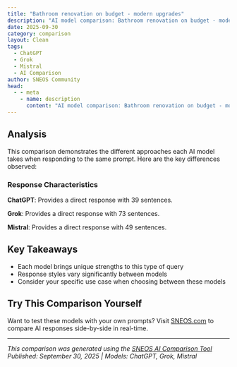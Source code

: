 ```yaml
---
title: "Bathroom renovation on budget - modern upgrades"
description: "AI model comparison: Bathroom renovation on budget - modern upgrades..."
date: 2025-09-30
category: comparison
layout: Clean
tags:
  - ChatGPT
  - Grok
  - Mistral
  - AI Comparison
author: SNEOS Community
head:
  - - meta
    - name: description
      content: "AI model comparison: Bathroom renovation on budget - modern upgrades..."
---
```


<ChatComparison
  title="Bathroom renovation on budget - modern upgrades"
  prompt="Bathroom renovation on budget - modern upgrades"
  :responses='{
    "ChatGPT": "Renovating your bathroom on a budget while achieving modern upgrades is definitely possible with some smart planning and DIY efforts. Here are some tips and ideas to help you get a stylish, updated bathroom without breaking the bank:\n\n### 1. Plan and Prioritize\n- List the changes you want vs. need.\n- Focus on key upgrades that make the most visual impact (e.g., fixtures, tiles, lighting).\n\n### 2. Paint for a Fresh Look\n- A fresh coat of paint on walls or cabinets can modernize the space instantly.\n- Choose modern, neutral, or trendy colors like soft gray, navy, or muted greens.\n\n### 3. Upgrade Fixtures\n- Replace outdated faucets, showerheads, and cabinet handles.\n- Choose sleek, modern designs in matte black, brushed nickel, or chrome.\n- This can often be done yourself to save on labor.\n\n### 4. Refresh Vanities and Cabinets\n- Instead of replacing, paint or refinish existing cabinetry.\n- Add new hardware for a modern touch.\n- Consider open shelving or floating vanities for contemporary style and an illusion of space.\n\n### 5. Add or Change Lighting\n- Good lighting modernizes any bathroom.\n- Install LED vanity lighting or sleek wall sconces.\n- Consider adding dimmable lighting for ambiance.\n\n### 6. Update Mirror\n- Swap out old mirrors for frameless or minimalist framed designs.\n- Or create a DIY frame around an existing mirror.\n\n### 7. Tile on a Budget\n- Use peel-and-stick tiles for a backsplash or accent wall\u2014they\u2019re affordable and easy to install.\n- Consider large format tiles to reduce grout lines and create a streamlined look.\n- Replace grout or repaint existing tiles to freshen them up.\n\n### 8. Accessories and Textiles\n- Modernize towels, shower curtains, and bath mats with stylish, cohesive colors.\n- Add plants or artwork for a fresh vibe.\n\n### 9. Flooring Options\n- Use vinyl plank flooring that mimics wood or stone\u2014durable, waterproof, and inexpensive.\n- Peel-and-stick floor tiles are also an option for a quick update.\n\n### 10. DIY Where Possible\n- Saves on labor costs.\n- Plenty of online tutorials for painting, tiling, and fixture installation.\n\n---\n\n### Sample Budget-Friendly Modern Upgrade Ideas:\n- Paint walls and vanity: $50-$100\n- New faucet and showerhead: $100-$150\n- New mirror: $50-$100\n- Peel-and-stick backsplash tile: $50-$75\n- LED vanity lighting: $40-$70\n\n---\n\nIf you want, I can provide specific product recommendations or step-by-step guides for any of these upgrades!",
    "Grok": "Renovating a bathroom on a budget while achieving a modern look is entirely possible with careful planning, strategic choices, and a bit of DIY effort. Below are practical tips and ideas for modern upgrades that won\u0027t break the bank:\n\n---\n\n### 1. Set a Budget and Prioritize\n- **Determine your total budget**: Decide how much you can spend and allocate funds to key areas (e.g., fixtures, tiles, or paint).\n- **Prioritize upgrades**: Focus on high-impact changes like paint, lighting, or a new vanity rather than overhauling everything.\n\n**Tip**: Spend on items that are hard to change later (like tiles or plumbing fixtures) and save on decor or accessories.\n\n---\n\n### 2. Refresh with Paint\n- **Cost**: $30\u2013$50 for a gallon of paint.\n- **Why it works**: A fresh coat of paint can instantly modernize a bathroom. Opt for trendy, neutral colors like soft gray, white, or muted sage green for a clean, modern vibe.\n- **Bonus**: Use moisture-resistant paint designed for bathrooms to prevent mold and mildew.\n\n**DIY Tip**: Paint outdated tiles or cabinets for a quick refresh if replacing them isn\u2019t in the budget. Use a tile-specific paint or epoxy for durability.\n\n---\n\n### 3. Update Fixtures and Hardware\n- **Cost**: $50\u2013$200.\n- **Modernize with minimal cost**: Swap out old faucets, showerheads, cabinet handles, and towel bars for sleek, modern finishes like matte black, brushed nickel, or brass.\n- **Where to save**: Shop discount stores like Home Depot, Lowe\u2019s, or Amazon for affordable yet stylish options.\n\n**Impact**: New hardware can transform the look of vanities and cabinets, giving them a contemporary edge.\n\n---\n\n### 4. Upgrade Lighting\n- **Cost**: $50\u2013$150.\n- **Why it matters**: Modern lighting can elevate the bathroom\u2019s ambiance. Replace outdated fixtures with minimalist sconces, pendant lights, or LED vanity mirrors.\n- **Budget-friendly idea**: Add LED strip lights under cabinets or around mirrors for a trendy, spa-like glow.\n\n**Tip**: Look for energy-efficient options to save on utility bills long-term.\n\n---\n\n### 5. Focus on a Statement Vanity\n- **Cost**: $200\u2013$500.\n- **Why it works**: A new vanity can be the focal point of a modern bathroom. Look for slim, floating vanities with clean lines or a mid-century modern design.\n- **Where to save**: Check secondhand marketplaces like Facebook Marketplace or Habitat for Humanity ReStores for discounted vanities. Refinish or repaint an old one for a custom look.\n\n**DIY Tip**: If replacing the vanity isn\u2019t feasible, update the existing one by painting it a bold color (like navy or black) and adding new hardware.\n\n---\n\n### 6. Affordable Tile Updates\n- **Cost**: $100\u2013$300 for a small bathroom.\n- **Modern look for less**: Instead of retiling the entire bathroom, focus on a small area like a backsplash or shower accent wall with trendy tiles (e.g., subway tiles, herringbone patterns, or hexagonal designs).\n- **Budget hack**: Use peel-and-stick tiles for walls or backsplashes\u2014they\u2019re renter-friendly and cost-effective.\n- **Alternative**: If replacing tiles isn\u2019t an option, clean and re-grout existing tiles for a fresh, clean appearance.\n\n**Tip**: Shop for discounted tiles at overstock stores or during sales at big-box retailers.\n\n---\n\n### 7. Add a Modern Mirror\n- **Cost**: $30\u2013$100.\n- **Why it works**: A sleek, frameless, or round mirror with a thin metal edge adds a contemporary touch.\n- **Where to save**: Check thrift stores or discount retailers like Target or IKEA for stylish mirrors at low prices.\n\n**Impact**: A new mirror can make the space feel larger and more polished.\n\n---\n\n### 8. Incorporate Minimalist Storage\n- **Cost**: $20\u2013$100.\n- **Modern vibe**: Use floating shelves, over-the-toilet storage, or woven baskets to declutter while maintaining a clean, minimalist look.\n- **Budget idea**: Repurpose items like wooden crates or metal bins for chic, affordable storage.\n\n**Tip**: Keep countertops clear to enhance the modern, uncluttered feel.\n\n---\n\n### 9. Upgrade the Shower Experience\n- **Cost**: $30\u2013$150.\n- **Affordable luxury**: Install a new showerhead with multiple settings (like rainfall or handheld options) for a spa-like feel.\n- **Bonus**: Replace an old shower curtain with a sleek glass door or a modern fabric curtain in a neutral tone.\n\n**Tip**: Look for discounted shower doors or panels at clearance sales if a full replacement is out of budget.\n\n---\n\n### 10. Add Modern Decor Touches\n- **Cost**: $20\u2013$50.\n- **Finishing touches**: Use affordable accessories to tie the look together\u2014think minimalist soap dispensers, matching towel sets, and small plants or faux greenery.\n- **Where to save**: Shop at dollar stores, thrift shops, or discount retailers like Marshalls or TJ Maxx for trendy decor.\n\n**Trendy idea**: Use black or wood accents for towels, rugs, or frames to create a cohesive, modern aesthetic.\n\n---\n\n### 11. Do It Yourself Where Possible\n- **Save on labor**: Tackle simple tasks like painting, hardware installation, or shelf mounting yourself.\n- **Resources**: Watch free tutorials on YouTube for step-by-step guidance on basic bathroom upgrades.\n\n**Caution**: Leave plumbing or electrical work to professionals to avoid costly mistakes.\n\n---\n\n### Sample Budget Breakdown for a Small Bathroom\n- Paint: $40\n- Fixtures (faucet, hardware): $100\n- Lighting: $75\n- Mirror: $50\n- Vanity (secondhand or refinished): $200\n- Decor (shelves, plants, accessories): $35\n- **Total**: ~$500\n\n**Note**: Costs vary based on location, bathroom size, and whether you DIY or hire professionals.\n\n---\n\n### Final Tips for a Modern Look on a Budget\n- Stick to a cohesive color palette (e.g., white, black, and wood tones) for a polished, modern feel.\n- Focus on clean lines and minimalism\u2014less is more in modern design.\n- Shop sales, clearance sections, and secondhand options to stretch your budget.\n\nBy focusing on high-impact, low-cost upgrades and doing some of the work yourself, you can create a stylish, modern bathroom without overspending. What specific upgrades are you considering for your space? I can help with more tailored advice!",
    "Mistral": "Renovating a bathroom on a budget while achieving a modern look is definitely possible with careful planning and smart choices. Here are some tips and ideas to help you upgrade your bathroom without breaking the bank:\n\n### 1. **Plan Ahead**\n- **Budget:** Set a clear budget and stick to it.\n- **Prioritize:** Decide which elements are most important to you and allocate funds accordingly.\n\n### 2. **Paint**\n- **Walls:** A fresh coat of paint can dramatically change the look of your bathroom. Opt for neutral colors like white, gray, or beige for a modern feel.\n- **Cabinets:** Consider painting your cabinets instead of replacing them. A high-quality paint job can make old cabinets look new.\n\n### 3. **Fixtures**\n- **Faucets and Showerheads:** Upgrade to modern, sleek fixtures. Look for affordable options at home improvement stores or online.\n- **Lighting:** Replace old light fixtures with modern, energy-efficient options. LED lights are a great choice.\n\n### 4. **Flooring**\n- **Vinyl:** Luxury vinyl plank flooring is a budget-friendly option that mimics the look of hardwood or tile.\n- **Tile:** If you prefer tile, consider using smaller, less expensive tiles and laying them in a modern pattern, such as herringbone.\n\n### 5. **Countertops**\n- **Laminate:** High-quality laminate countertops can look like stone or marble and are much more affordable.\n- **Quartz Remnants:** If you prefer quartz, look for remnants from previous projects, which can be significantly cheaper.\n\n### 6. **Storage**\n- **Open Shelving:** Install open shelves for a modern, airy look. This can also be a DIY project.\n- **Floating Vanities:** If you have the budget, a floating vanity can add a modern touch and make the room feel larger.\n\n### 7. **Mirrors**\n- **Frameless Mirrors:** Opt for a large, frameless mirror for a sleek look.\n- **Round Mirrors:** A round mirror can add a modern touch and is often more affordable.\n\n### 8. **Shower and Tub**\n- **Shower Curtain:** Replace an old shower curtain with a modern, minimalist one.\n- **Tile:** If you\u0027re retiling, consider subway tiles or large-format tiles for a modern look.\n- **Bathtub Refinishing:** Instead of replacing the tub, consider refinishing it for a fresh look.\n\n### 9. **Decor**\n- **Artwork:** Add modern artwork or prints to the walls.\n- **Plants:** Incorporate some greenery with potted plants.\n- **Towels and Rugs:** Invest in new, modern towels and bath mats.\n\n### 10. **DIY Projects**\n- **Caulking and Grouting:** Re-caulk and re-grout your tiles for a fresh look.\n- **Hardware:** Replace old cabinet hardware with modern pulls and knobs.\n\n### 11. **Energy Efficiency**\n- **Low-Flow Fixtures:** Install low-flow showerheads and faucets to save on water bills.\n- **LED Lighting:** Use LED bulbs to reduce energy consumption.\n\n### 12. **Shop Smart**\n- **Sales and Clearance:** Look for sales, clearance items, and discounts at home improvement stores.\n- **Second-Hand:** Consider buying second-hand fixtures and materials from places like Habitat for Humanity ReStore.\n\n### 13. **Professional Help**\n- **Consultations:** If you\u0027re unsure about certain aspects, consider a consultation with a professional designer or contractor.\n- **Labor:** If you can do some of the work yourself, you can save on labor costs.\n\nBy focusing on these areas, you can achieve a modern bathroom renovation on a budget. Good luck with your project!"
  }'
  published-date="22:46"
/>

## Analysis

This comparison demonstrates the different approaches each AI model takes when responding to the same prompt. Here are the key differences observed:

### Response Characteristics

**ChatGPT**: Provides a direct response with 39 sentences. 

**Grok**: Provides a direct response with 73 sentences. 

**Mistral**: Provides a direct response with 49 sentences. 

## Key Takeaways

- Each model brings unique strengths to this type of query
- Response styles vary significantly between models
- Consider your specific use case when choosing between these models

## Try This Comparison Yourself

Want to test these models with your own prompts? Visit [SNEOS.com](https://sneos.com) to compare AI responses side-by-side in real-time.

---

*This comparison was generated using the [SNEOS AI Comparison Tool](https://sneos.com)*
*Published: September 30, 2025 | Models: ChatGPT, Grok, Mistral*
